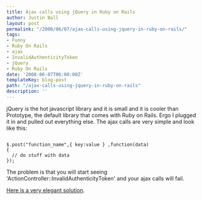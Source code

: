 ```yaml
---
title: Ajax calls using jQuery in Ruby on Rails
author: Justin Ball
layout: post
permalink: "/2008/06/07/ajax-calls-using-jquery-in-ruby-on-rails/"
tags:
- Funny
- Ruby On Rails
- ajax
- InvalidAuthenticityToken
- jQuery
- Ruby On Rails
date: '2008-06-07T06:00:00Z'
templateKey: blog-post
path: "/ajax-calls-using-jquery-in-ruby-on-rails"
description: ''
---
```


jQuery is the hot javascript library and it is small and it is cooler than Prototype, the default library that comes with Ruby on Rails.  Ergo I plugged it in and pulled out everything else.  The ajax calls are very simple and look like this:


<pre><code class="javascript">
$.post("function_name",{ key:value } ,function(data)
{
  // do stuff with data
});
</pre></code>

The problem is that you will start seeing 'ActionController::InvalidAuthenticityToken' and your ajax calls will fail.

<a href="http://henrik.nyh.se/2008/05/rails-authenticity-token-with-jquery">Here is a very elegant solution</a>.
